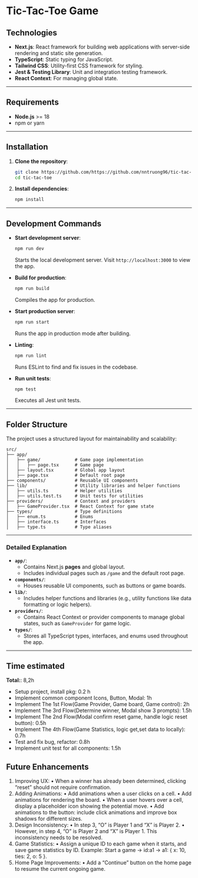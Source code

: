 # **Tic-Tac-Toe Game**

## **Technologies**

- **Next.js**: React framework for building web applications with server-side rendering and static site generation.
- **TypeScript**: Static typing for JavaScript.
- **Tailwind CSS**: Utility-first CSS framework for styling.
- **Jest & Testing Library**: Unit and integration testing framework.
- **React Context**: For managing global state.

---

## **Requirements**

- **Node.js** >= 18
- npm or yarn

---

## **Installation**

1. **Clone the repository**:

   ```bash
   git clone https://github.com/https://github.com/nntruong96/tic-tac-toe.git
   cd tic-tac-toe
   ```

2. **Install dependencies**:
   ```bash
   npm install
   ```

---

## **Development Commands**

- **Start development server**:

  ```bash
  npm run dev
  ```

  Starts the local development server. Visit `http://localhost:3000` to view the app.

- **Build for production**:

  ```bash
  npm run build
  ```

  Compiles the app for production.

- **Start production server**:

  ```bash
  npm run start
  ```

  Runs the app in production mode after building.

- **Linting**:

  ```bash
  npm run lint
  ```

  Runs ESLint to find and fix issues in the codebase.

- **Run unit tests**:
  ```bash
  npm test
  ```
  Executes all Jest unit tests.

---

## **Folder Structure**

The project uses a structured layout for maintainability and scalability:

```
src/
├── app/
│   ├── game/             # Game page implementation
│   │   ├── page.tsx      # Game page
│   ├── layout.tsx        # Global app layout
│   ├── page.tsx          # Default root page
├── components/           # Reusable UI components
├── lib/                  # Utility libraries and helper functions
│   ├── utils.ts          # Helper utilities
│   ├── utils.test.ts     # Unit tests for utilities
├── providers/            # Context and providers
│   ├── GameProvider.tsx  # React Context for game state
├── types/                # Type definitions
│   ├── enum.ts           # Enums
│   ├── interface.ts      # Interfaces
│   ├── type.ts           # Type aliases
```

---

### **Detailed Explanation**

- **`app/`**:
  - Contains Next.js **pages** and global layout.
  - Includes individual pages such as `/game` and the default root page.
- **`components/`**:
  - Houses reusable UI components, such as buttons or game boards.
- **`lib/`**:
  - Includes helper functions and libraries (e.g., utility functions like data formatting or logic helpers).
- **`providers/`**:
  - Contains React Context or provider components to manage global states, such as `GameProvider` for game logic.
- **`types/`**:
  - Stores all TypeScript types, interfaces, and enums used throughout the app.

---

## **Time estimated**

**Total:**: 8,2h

- Setup project, install pkg: 0.2 h
- Implement common component Icons, Button, Modal: 1h
- Implement The 1st Flow(Game Provider, Game board, Game control): 2h
- Implement The 3rd Flow(Determine winner, Modal show 3 prompts): 1.5h
- Implement The 2nd Flow(Modal confirm reset game, handle logic reset button): 0.5h
- Implement The 4th Flow(Game Statistics, logic get,set data to locally): 0.7h
- Test and fix bug, refactor: 0.8h
- Implement unit test for all components: 1.5h

## **Future Enhancements**

1.  Improving UX:
    • When a winner has already been determined, clicking “reset” should not require confirmation.
2.  Adding Animations:
    • Add animations when a user clicks on a cell.
    • Add animations for rendering the board.
    • When a user hovers over a cell, display a placeholder icon showing the potential move.
    • Add animations to the button: include click animations and improve box shadows for different sizes.
3.  Design Inconsistency:
    • In step 3, “O” is Player 1 and “X” is Player 2.
    • However, in step 4, “O” is Player 2 and “X” is Player 1.
    This inconsistency needs to be resolved.
4.  Game Statistics:
    • Assign a unique ID to each game when it starts, and save game statistics by ID.
    Example: Start a game -> id:a1 -> a1: { x: 10, ties: 2, o: 5 }.
5.  Home Page Improvements:
    • Add a “Continue” button on the home page to resume the current ongoing game.
